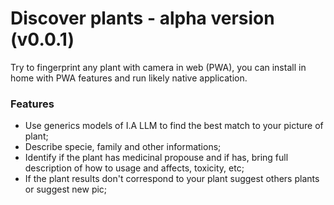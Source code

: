 # Discover plants - alpha version (v0.0.1)
Try to fingerprint any plant with camera in web (PWA), you can install in home with PWA features and run likely native application.


<h3>Features</h3>

- Use generics models of I.A LLM to find the best match to your picture of plant;
- Describe specie, family and other informations;
- Identify if the plant has medicinal propouse and if has, bring full description of how to usage and affects, toxicity, etc;
- If the plant results don't correspond to your plant suggest others plants or suggest new pic;
